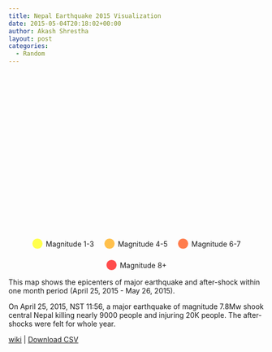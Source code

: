 ```yaml
---
title: Nepal Earthquake 2015 Visualization
date: 2015-05-04T20:18:02+00:00
author: Akash Shrestha
layout: post
categories:
  - Random
---
```


<!-- Leaflet CSS -->
<link rel="stylesheet" href="https://cdnjs.cloudflare.com/ajax/libs/leaflet/1.9.4/leaflet.css" />
    
<style>
    .container {
        max-width: 1400px;
        margin: 0 auto;
        text-align: center;
    }

    #mapContainer {
        height: 300px;
        width: 100%;
        margin: 20px 0;
        overflow: hidden;
    }

    .controls {
        display: flex;
        justify-content: center;
        align-items: center;
        gap: 20px;
        margin: 20px 0;
        flex-wrap: wrap;
    }

    /* For information box over map */
    .info-control {
        background: rgba(255, 255, 255, 0.8);
        padding: 4px 16px;
        /* border-radius: 5px; */
        /* box-shadow: 0 2px 5px rgba(0,0,0,0.2); */
        border: 1px solid rgba(0,0,0,0.2);
        /* font-family: Arial, sans-serif; */
        font-size: 12px;
        width: 400px;
        /* text-align: left; */
        color: #4a4a4a;
    }

    .info-control #infoBoxDate {
        text-align: left;
        margin: 0 0 5px 0;
        color: #333;
    }

    /* Custom styles for the progress bar */
    .info-control #infoBoxProgressBarContainer {
        border: 1px solid #0a0a0a;
        height: 5px;
        width: 100%;
        max-width: 400px;
        background-color: #e2e8f0;
        position: relative;
        overflow: hidden;
        border-radius: 8px; /* Added rounded corners */
    }
    
    .info-control #infoBoxProgressBar {
        background-color: #9ec68d;
        height: 100%;
        width: 0%;
        transition: width 0.1s ease-in-out;
        border-radius: 8px; /* Added rounded corners */
    }
    /* End of information box */

    .legend {
        display: flex;
        justify-content: center;
        gap: 20px;
        margin: 10px 0;
        flex-wrap: wrap;
    }

    .legend-item {
        display: flex;
        align-items: center;
        gap: 5px;
    }

    .legend-circle {
        border-radius: 50%;
        border: 1px solid white;
    }

    /* Custom Leaflet popup styles */
    .leaflet-popup-content-wrapper {
        background: rgba(0,0,0,0.8);
        color: white;
        border-radius: 10px;
    }

    .leaflet-popup-content {
        color: white;
    }

    .leaflet-popup-tip {
        background: rgba(0,0,0,0.8);
    }

    /* Earthquake circle styles */
    .earthquake-marker {
        border-radius: 50%;
        border: 1px solid rgba(255,255,255,0.8);
        animation: pulse 1s infinite;
    }

    @keyframes pulse {
        0% {
            transform: scale(0.5);
            opacity: 1;
        }
        70% {
            transform: scale(1);
            opacity: 0.7;
        }
        100% {
            transform: scale(1);
            opacity: 0.3;
        }
    }

    .magnitude-1-3 { background: rgba(255, 255, 0, 0.7); }
    .magnitude-4-5 { background: rgba(255, 165, 0, 0.7); }
    .magnitude-6-7 { background: rgba(255, 69, 0, 0.7); }
    .magnitude-8-plus { background: rgba(255, 0, 0, 0.7); }
</style>

<div class="container">
  <div id="mapContainer"></div>

  <div class="legend">
      <div class="legend-item">
          <div class="legend-circle magnitude-1-3" style="width: 20px; height: 20px;"></div>
          <span>Magnitude 1-3</span>
      </div>
      <div class="legend-item">
          <div class="legend-circle magnitude-4-5" style="width: 20px; height: 20px;"></div>
          <span>Magnitude 4-5</span>
      </div>
      <div class="legend-item">
          <div class="legend-circle magnitude-6-7" style="width: 20px; height: 20px;"></div>
          <span>Magnitude 6-7</span>
      </div>
      <div class="legend-item">
          <div class="legend-circle magnitude-8-plus" style="width: 20px; height: 20px;"></div>
          <span>Magnitude 8+</span>
      </div>
  </div>
</div>

<!-- Leaflet JavaScript -->
<script src="https://cdnjs.cloudflare.com/ajax/libs/leaflet/1.9.4/leaflet.min.js"></script>
<!-- PapaParse for CSV parsing -->
<script src="https://cdnjs.cloudflare.com/ajax/libs/PapaParse/5.4.1/papaparse.min.js"></script>

<script>
  class EarthquakeAnimation {
      constructor() {
          this.earthquakes = [];
          this.currentIndex = 0;
          this.isPlaying = false;
          this.speed = 10;
          this.animationId = null;
          this.lastTime = 0;
          this.trailDuration = 3000; // milliseconds
          this.activeMarkers = [];

          this.startTime = 0;
          this.endTime = 0;
          this.paddingMs = 1 * 24 * 60 * 60 * 1000; // how much padding to add before start and after end times in slider
          this.timeSliderTotalSteps = 300000; // total steps in slider that covers from start to end. Reducing makes time go faster
          this.timeSliderUnitStep = 1; // How much time does one step in slider represent. == (end-start)/totalSteps
          this.animationStartTime = -1;
          
          this.initializeMap();
          this.loadEarthquakeData()
              .then(dp => this.processEarthquakeDatapoints(dp))
              .then(_ => this.play());
      }

      initializeMap() {
          // Initialize Leaflet map
          this.map = L.map('mapContainer').setView([20, 0], 2);
          
          // Add tile layer
          L.tileLayer('https://tile.openstreetmap.org/{z}/{x}/{y}.png', {
              attribution: '&copy; <a href="https://www.openstreetmap.org/copyright">OpenStreetMap</a> contributors',
              maxZoom: 25,
          }).addTo(this.map);

          // Create layer group for earthquake markers
          this.earthquakeLayer = L.layerGroup().addTo(this.map);

          ///// Add information box over the map left-bottom
          // Create a custom control
          var infoControl = L.Control.extend({
              onAdd: function(map) {
                  var div = L.DomUtil.create('div', 'info-control');
                  div.innerHTML = `
                      Time: <strong id="infoBoxDate"></strong>
                      | Earthquakes: <span id="infoBoxEarthquakeCount">0</span> 
                      <div id="infoBoxProgressBarContainer" class="mb-8">
                          <div id="infoBoxProgressBar"></div>
                      </div>
                  `;
                  return div;
              },

              onRemove: function(map) {
                  // Nothing to do here
              }
          });
          // Add the control to the map
          L.control.infoControl = function(opts) {
              return new infoControl(opts);
          }
          L.control.infoControl({ position: 'bottomleft' }).addTo(this.map);
      }

      // Function to fetch and parse the CSV data
      loadEarthquakeData = async () => {
          return new Promise(async (resolve, reject) => {
              try {
                  const response = await fetch('/assets/downloads/nepalEarthquake2015.csv');
                  const csvData = await response.text();

                  Papa.parse(csvData, {
                      header: true,
                      dynamicTyping: true,
                      complete: function (results) {
                          // Filter out any rows with missing or invalid data
                          const datapoints = results.data.filter(d => d.Latitude && d.Longitude && d.Magnitude && d['Date-Time']);
                          console.log(`Loaded csv with ${datapoints.length} datapoints`);
                          resolve(datapoints);
                      }
                  });
              } catch (error) {
                  console.error('Error loading or parsing earthquake data:', error);
                  reject(error);
              }
          });
      }

      processEarthquakeDatapoints = async (datapoints) => {
          return new Promise((resolve, reject) => {
              this.earthquakes = datapoints;
              if (this.earthquakes.length > 0) {
                  // Fit map to earthquake bounds
                  // Following coords are extreme left and right coords of Nepal to ensure whole Nepal is rendered
                  const bounds = L.latLngBounds([[28.065851, 83.147601], [27.831188, 88.168936]]);
                  this.map.fitBounds(bounds);

                  // create timestamps
                  this.earthquakes.forEach(eq => {
                      eq.EpochTime = new Date(eq['Date-Time']).getTime();
                  });
                  // Sort the earthquakes chronologically
                  this.earthquakes.sort((a, b) => a.EpochTime - b.EpochTime);
                  // Set the start and end times for the animation
                  this.startTime = this.earthquakes[0].EpochTime - this.paddingMs;
                  this.endTime = this.earthquakes[this.earthquakes.length - 1].EpochTime + this.paddingMs;

                  this.timeSliderUnitStep = (this.endTime - this.startTime) / this.timeSliderTotalSteps;

                  // Initialize the map and UI with the starting data
                  // updateMarkers(startTime);
              }
              resolve();
          });
      }

      getMagnitudeClass(magnitude) {
          if (magnitude < 3) return 'magnitude-1-3';
          if (magnitude < 5) return 'magnitude-4-5';
          if (magnitude < 7) return 'magnitude-6-7';
          return 'magnitude-8-plus';
      }

      getMagnitudeSize(magnitude) {
          return Math.max(8, Math.min(80, magnitude * 7));
      }

      createEarthquakeMarker(earthquake) {
          const size = this.getMagnitudeSize(earthquake.Magnitude);
          const className = this.getMagnitudeClass(earthquake.Magnitude);
          
          // Create custom HTML marker
          const markerHtml = `<div class="earthquake-marker ${className}" style="width: ${size}px; height: ${size}px;"></div>`;
          
          const marker = L.marker([earthquake.Latitude, earthquake.Longitude], {
              icon: L.divIcon({
                  html: markerHtml,
                  className: 'custom-div-icon',
                  iconSize: [size, size],
                  iconAnchor: [size/2, size/2]
              })
          });

          // Add popup with earthquake information
          const popupContent = `
              <div>
                  <strong>Magnitude ${earthquake.Magnitude}</strong><br>
                  <strong>Location:</strong> ${earthquake.Epicenter}<br>
                  <strong>Coordinates:</strong> ${earthquake.Latitude.toFixed(2)}, ${earthquake.Longitude.toFixed(2)}<br>
                  <strong>Time:</strong> ${new Date(earthquake["Date-Time"]).toLocaleString()}
              </div>
          `;
          marker.bindPopup(popupContent);

          return marker;
      }

      animate(time) {
          if (!this.isPlaying || this.earthquakes.length === 0) return;
          if (this.animationStartTime < 0) {
              this.animationStartTime = time;
          }
          const currentTime = time - this.animationStartTime;

          for (; this.currentIndex < this.earthquakes.length; this.currentIndex++) {
              const earthquake = this.earthquakes[this.currentIndex];
              const normalizedTime = (earthquake.EpochTime - this.startTime);
              
              if (normalizedTime <= currentTime * this.timeSliderUnitStep) {
                  earthquake.displayTime = currentTime;
                  
                  const marker = this.createEarthquakeMarker(earthquake);
                  this.earthquakeLayer.addLayer(marker);
                  
                  this.activeMarkers.push({
                      marker: marker,
                      earthquake: earthquake,
                      displayTime: currentTime
                  });
              } else {
                  break;
              }
          }

          // Remove old earthquake markers (fade out)
          this.activeMarkers = this.activeMarkers.filter(item => {
              const age = currentTime - item.displayTime;
              if (age > this.trailDuration) {
                  this.earthquakeLayer.removeLayer(item.marker);
                  return false;
              }
              
              // Apply fading effect
              const alpha = Math.max(0.2, 1 - (age / this.trailDuration));
              const markerElement = item.marker.getElement();
              if (markerElement) {
                  markerElement.style.opacity = alpha;
              }
              
              return true;
          });

          // Update UI information
          const currentRelativeTime = this.startTime + currentTime * this.timeSliderUnitStep;
          const dateStr = new Date(currentRelativeTime).toISOString().slice(0, 19);
          document.getElementById('infoBoxDate').textContent = dateStr;
          document.getElementById('infoBoxEarthquakeCount').textContent = this.currentIndex + '/' + this.earthquakes.length;
          document.getElementById('infoBoxProgressBar').style.width = ((currentTime / this.timeSliderTotalSteps) * 100) + '%';

          // Check if animation is complete
          if (this.currentIndex >= this.earthquakes.length && this.activeMarkers.length === 0) {
              this.reset();
          }
          this.animationId = requestAnimationFrame((time) => this.animate(time));
      }

      play() {
          if (this.earthquakes.length === 0) {
              console.error('Please load earthquake data first!');
              return;
          }
          
          this.isPlaying = true;
          this.animationId = requestAnimationFrame((time) => this.animate(time));
      }

      reset() {
          this.currentIndex = 0;
          this.animationStartTime = -1;
          if (this.animationId) {
              cancelAnimationFrame(this.animationId);
          }
      }
  }

  // Initialize the animation when the page loads
  window.addEventListener('load', () => {
      new EarthquakeAnimation();
  });
</script>
<!--more-->

This map shows the epicenters of major earthquake and after-shock within one month period (April 25, 2015 - May 26, 2015).

On April 25, 2015, NST 11:56, a major earthquake of magnitude 7.8Mw shook central Nepal killing nearly 9000 people and injuring 20K people.
The after-shocks were felt for whole year.

[wiki](https://en.wikipedia.org/wiki/April_2015_Nepal_earthquake) \| [Download CSV](/assets/downloads/nepalEarthquake2015.csv)
